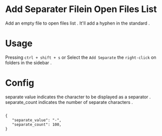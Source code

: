 Add Separater Filein Open Files List
=====================================================
Add an empty file to open files list .
It'll add a hyphen in the standard .

Usage
=====
Pressing `ctrl + shift + s` or Select the `Add Separate` the `right-click` on folders in the sidebar .

Config
=====
separate value indicates the character to be displayed as a separator .
separate_count indicates the number of separate characters .
~~~

{
   "separate_value": "-",
   "separate_count": 100,
}

~~~